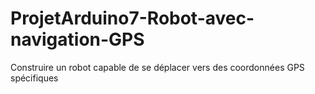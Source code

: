 # ProjetArduino7-Robot-avec-navigation-GPS
Construire un robot capable de se déplacer vers des coordonnées GPS spécifiques
